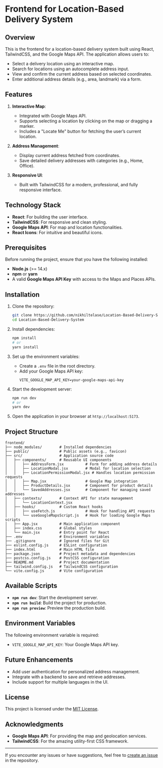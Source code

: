 # Frontend for Location-Based Delivery System

## Overview
This is the frontend for a location-based delivery system built using React, TailwindCSS, and the Google Maps API. The application allows users to:

- Select a delivery location using an interactive map.
- Search for locations using an autocomplete address input.
- View and confirm the current address based on selected coordinates.
- Enter additional address details (e.g., area, landmark) via a form.

## Features

1. **Interactive Map**:
   - Integrated with Google Maps API.
   - Supports selecting a location by clicking on the map or dragging a marker.
   - Includes a "Locate Me" button for fetching the user’s current location.

2. **Address Management**:
   - Display current address fetched from coordinates.
   - Save detailed delivery addresses with categories (e.g., Home, Office).

3. **Responsive UI**:
   - Built with TailwindCSS for a modern, professional, and fully responsive interface.

## Technology Stack

- **React**: For building the user interface.
- **TailwindCSS**: For responsive and clean styling.
- **Google Maps API**: For map and location functionalities.
- **React Icons**: For intuitive and beautiful icons.

## Prerequisites

Before running the project, ensure that you have the following installed:

- **Node.js** (>= 14.x)
- **npm** or **yarn**
- A valid **Google Maps API Key** with access to the Maps and Places APIs.

## Installation

1. Clone the repository:
   ```bash
   git clone https://github.com/nikhiltelase/Location-Based-Delivery-System.git
   cd Location-Based-Delivery-System
   ```

2. Install dependencies:
   ```bash
   npm install
   # or
   yarn install
   ```

3. Set up the environment variables:
   - Create a `.env` file in the root directory.
   - Add your Google Maps API key:
     ```env
     VITE_GOOGLE_MAP_API_KEY=your-google-maps-api-key
     ```

4. Start the development server:
   ```bash
   npm run dev
   # or
   yarn dev
   ```

5. Open the application in your browser at `http://localhost:5173`.

## Project Structure

```plaintext
frontend/
├── node_modules/        # Installed dependencies
├── public/              # Public assets (e.g., favicon)
├── src/                 # Application source code
│   ├── components/      # Reusable UI components
│   │   ├── AddressForm.jsx          # Form for adding address details
│   │   ├── LocationModal.jsx        # Modal for location selection
│   │   ├── LocationPermissionModal.jsx # Handles location permission requests
│   │   ├── Map.jsx                  # Google Map integration
│   │   ├── ProductDetails.jsx       # Component for product details
│   │   └── SavedAddresses.jsx       # Component for managing saved addresses
│   ├── contexts/        # Context API for state management
│   │   └── LocationContext.jsx
│   ├── hooks/           # Custom React hooks
│   │   ├── useFetch.js              # Hook for handling API requests
│   │   └── useGoogleMapsScript.js   # Hook for loading Google Maps scripts
│   ├── App.jsx          # Main application component
│   ├── index.css        # Global styles
│   └── main.jsx         # Entry point for React
├── .env                 # Environment variables
├── .gitignore           # Ignored files for Git
├── eslint.config.js     # ESLint configuration
├── index.html           # Main HTML file
├── package.json         # Project metadata and dependencies
├── postcss.config.js    # PostCSS configuration
├── README.md            # Project documentation
├── tailwind.config.js   # TailwindCSS configuration
└── vite.config.js       # Vite configuration
```

## Available Scripts

- **`npm run dev`**: Start the development server.
- **`npm run build`**: Build the project for production.
- **`npm run preview`**: Preview the production build.

## Environment Variables

The following environment variable is required:

- `VITE_GOOGLE_MAP_API_KEY`: Your Google Maps API key.

## Future Enhancements

- Add user authentication for personalized address management.
- Integrate with a backend to save and retrieve addresses.
- Include support for multiple languages in the UI.

## License

This project is licensed under the [MIT License](LICENSE).

## Acknowledgments

- **Google Maps API**: For providing the map and geolocation services.
- **TailwindCSS**: For the amazing utility-first CSS framework.

---

If you encounter any issues or have suggestions, feel free to [create an issue](https://github.com/your-repo/location-delivery-frontend/issues) in the repository.
